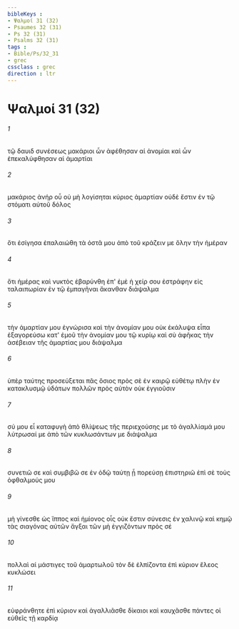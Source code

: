 ```yaml
---
bibleKeys : 
- Ψαλμοί 31 (32)
- Psaumes 32 (31)
- Ps 32 (31)
- Psalms 32 (31)
tags : 
- Bible/Ps/32_31
- grec
cssclass : grec
direction : ltr
---
```


# Ψαλμοί 31 (32)

###### 1
τῷ δαυιδ συνέσεως μακάριοι ὧν ἀφέθησαν αἱ ἀνομίαι καὶ ὧν ἐπεκαλύφθησαν αἱ ἁμαρτίαι
###### 2
μακάριος ἀνήρ οὗ οὐ μὴ λογίσηται κύριος ἁμαρτίαν οὐδὲ ἔστιν ἐν τῷ στόματι αὐτοῦ δόλος
###### 3
ὅτι ἐσίγησα ἐπαλαιώθη τὰ ὀστᾶ μου ἀπὸ τοῦ κράζειν με ὅλην τὴν ἡμέραν
###### 4
ὅτι ἡμέρας καὶ νυκτὸς ἐβαρύνθη ἐπ' ἐμὲ ἡ χείρ σου ἐστράφην εἰς ταλαιπωρίαν ἐν τῷ ἐμπαγῆναι ἄκανθαν διάψαλμα
###### 5
τὴν ἁμαρτίαν μου ἐγνώρισα καὶ τὴν ἀνομίαν μου οὐκ ἐκάλυψα εἶπα ἐξαγορεύσω κατ' ἐμοῦ τὴν ἀνομίαν μου τῷ κυρίῳ καὶ σὺ ἀφῆκας τὴν ἀσέβειαν τῆς ἁμαρτίας μου διάψαλμα
###### 6
ὑπὲρ ταύτης προσεύξεται πᾶς ὅσιος πρὸς σὲ ἐν καιρῷ εὐθέτῳ πλὴν ἐν κατακλυσμῷ ὑδάτων πολλῶν πρὸς αὐτὸν οὐκ ἐγγιοῦσιν
###### 7
σύ μου εἶ καταφυγὴ ἀπὸ θλίψεως τῆς περιεχούσης με τὸ ἀγαλλίαμά μου λύτρωσαί με ἀπὸ τῶν κυκλωσάντων με διάψαλμα
###### 8
συνετιῶ σε καὶ συμβιβῶ σε ἐν ὁδῷ ταύτῃ ᾗ πορεύσῃ ἐπιστηριῶ ἐπὶ σὲ τοὺς ὀφθαλμούς μου
###### 9
μὴ γίνεσθε ὡς ἵππος καὶ ἡμίονος οἷς οὐκ ἔστιν σύνεσις ἐν χαλινῷ καὶ κημῷ τὰς σιαγόνας αὐτῶν ἄγξαι τῶν μὴ ἐγγιζόντων πρὸς σέ
###### 10
πολλαὶ αἱ μάστιγες τοῦ ἁμαρτωλοῦ τὸν δὲ ἐλπίζοντα ἐπὶ κύριον ἔλεος κυκλώσει
###### 11
εὐφράνθητε ἐπὶ κύριον καὶ ἀγαλλιᾶσθε δίκαιοι καὶ καυχᾶσθε πάντες οἱ εὐθεῖς τῇ καρδίᾳ
